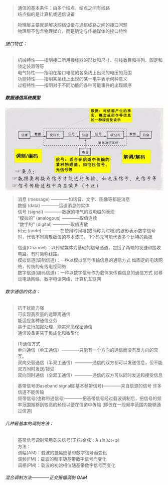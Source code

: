 > 通信的基本条件：由多个结点，结点之间有线路  
> 结点指的是计算机或通信设备

> 物理层主要就是解决网络设备与通信线路之间的接口问题  
> 物理层不包含物理媒介，而是确定与传输媒体的接口特性 

###### 接口特性：
> 机械特性——指明接口所用接线器的形状和尺寸、引线数目和排列、固定和锁定装置等等  
电气特性——指明在接口电缆的各条线上出现的电压的范围  
功能特性——指明某条线上出现的某一电平表示何种意义  
过程特性——指明对于不同功能的各种可能事件的出现顺序  

   ##### 数据通信系统模型
![image](https://github.com/onshero/PCN/blob/ING/数据通信系统模型.png)

> 消息 (message) ————如话音、文字、图像等都是消息  
数据 (data) ————运送消息的实体  
信号 (signal) ————数据的电气的或电磁的表现  
“模拟的” (analogous) ————取值连续  
“数字的” (digital) ————取值离散  
码元 (code) ————在使用时间域(或简称为时域)的波形表示数字信号时，代表不同离散数值的基本波形。
1个码元可能代表多个比特的数据

> 信道(Channel)：以传输媒体为基础的信号通道，包括了两端的发送和接收电路。有时简称线路。  
模拟信道(调制信道)：一种以模拟信号传输信息的通信方式 如固定的电话网络，传统的有线电视网络  
数字信道(编码信道)：一种以数字信号作为载体来传输信息的通信方式 如移动电话网络，数字电话网络，计算机互联网  

###### 数字通信的优点：
> 抗干扰能力强  
可实现高质量的远距离通信  
能适应各种通信业务  
易于进行加密处理，能实现高保密通信  
通信设备更易于集成化和微型化  
  
> (1)通信方式  
>  单向通信（单工通信）————只能有一个方向的通信而没有反方向的交互。  
>  双向交替通信（半双工通信）————通信的双方都可以发送信息，但不能双方同时发送/接受  
>  双向同时通信（全双工通信）————通信的双方可以同时发送和接受信息  
  
> 基带信号(Baseband signal即基本频带信号)————来自信源的信号   许多信道不能传输  
频带信号(也称带通信号)————把基带信号经过载波调制后，把信号的频率范围搬移到较高的频段以便在信道中传输
(即仅在一段频率范围内能够通过信道)

###### 几种最基本的调制方法：
> 基带信号调制常用载波信号(正弦/余弦): A·sin(ωt+φ)  
方法：  
调幅(AM)：载波的振幅随基带数字信号而变化  
调频(FM)：载波的频率随基带数字信号而变化  
调相(PM)：载波的初始相位随基带数字信号而变化

###### 混合调制方法————正交振幅调制 QAM
